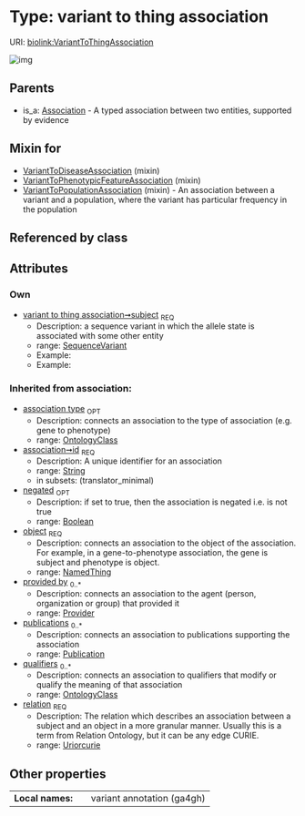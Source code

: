 
# Type: variant to thing association




URI: [biolink:VariantToThingAssociation](https://w3id.org/biolink/vocab/VariantToThingAssociation)


![img](http://yuml.me/diagram/nofunky;dir:TB/class/[SequenceVariant]<subject%201..1-%20[VariantToThingAssociation&#124;relation(i):uriorcurie;id(i):string;negated(i):boolean%20%3F],[VariantToPopulationAssociation]uses%20-.->[VariantToThingAssociation],[VariantToPhenotypicFeatureAssociation]uses%20-.->[VariantToThingAssociation],[VariantToDiseaseAssociation]uses%20-.->[VariantToThingAssociation],[Association]^-[VariantToThingAssociation],[VariantToPopulationAssociation],[VariantToPhenotypicFeatureAssociation],[VariantToDiseaseAssociation],[SequenceVariant],[Publication],[Provider],[OntologyClass],[NamedThing],[Association])

## Parents

 *  is_a: [Association](Association.md) - A typed association between two entities, supported by evidence

## Mixin for

 * [VariantToDiseaseAssociation](VariantToDiseaseAssociation.md) (mixin) 
 * [VariantToPhenotypicFeatureAssociation](VariantToPhenotypicFeatureAssociation.md) (mixin) 
 * [VariantToPopulationAssociation](VariantToPopulationAssociation.md) (mixin)  - An association between a variant and a population, where the variant has particular frequency in the population

## Referenced by class


## Attributes


### Own

 * [variant to thing association➞subject](variant_to_thing_association_subject.md)  <sub>REQ</sub>
    * Description: a sequence variant in which the allele state is associated with some other entity
    * range: [SequenceVariant](SequenceVariant.md)
    * Example:    
    * Example:    

### Inherited from association:

 * [association type](association_type.md)  <sub>OPT</sub>
    * Description: connects an association to the type of association (e.g. gene to phenotype)
    * range: [OntologyClass](OntologyClass.md)
 * [association➞id](association_id.md)  <sub>REQ</sub>
    * Description: A unique identifier for an association
    * range: [String](types/String.md)
    * in subsets: (translator_minimal)
 * [negated](negated.md)  <sub>OPT</sub>
    * Description: if set to true, then the association is negated i.e. is not true
    * range: [Boolean](types/Boolean.md)
 * [object](object.md)  <sub>REQ</sub>
    * Description: connects an association to the object of the association. For example, in a gene-to-phenotype association, the gene is subject and phenotype is object.
    * range: [NamedThing](NamedThing.md)
 * [provided by](provided_by.md)  <sub>0..*</sub>
    * Description: connects an association to the agent (person, organization or group) that provided it
    * range: [Provider](Provider.md)
 * [publications](publications.md)  <sub>0..*</sub>
    * Description: connects an association to publications supporting the association
    * range: [Publication](Publication.md)
 * [qualifiers](qualifiers.md)  <sub>0..*</sub>
    * Description: connects an association to qualifiers that modify or qualify the meaning of that association
    * range: [OntologyClass](OntologyClass.md)
 * [relation](relation.md)  <sub>REQ</sub>
    * Description: The relation which describes an association between a subject and an object in a more granular manner. Usually this is a term from Relation Ontology, but it can be any edge CURIE.
    * range: [Uriorcurie](types/Uriorcurie.md)

## Other properties

|  |  |  |
| --- | --- | --- |
| **Local names:** | | variant annotation (ga4gh) |

